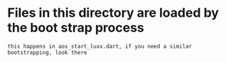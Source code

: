 # Files in this directory are loaded by the boot strap process
    this happens in aos_start_luxx.dart, if you need a similar bootstrapping, look there

